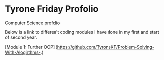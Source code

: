 # Tyrone Friday Profolio
Computer Science  profolio

Below is a link to differen't coding modules I have done in my first and start of second year.

[Module 1: Further OOP] (https://github.com/TyroneKF/Problem-Solving-With-Alogirthms-.)

